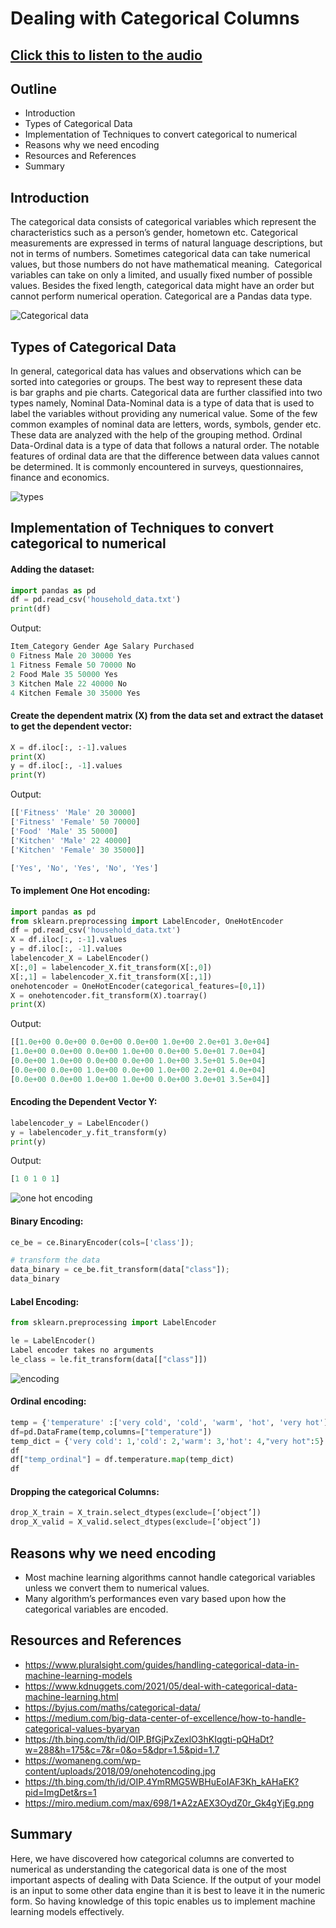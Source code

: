 # **Dealing with Categorical Columns**

## [Click this to listen to the audio](https://drive.google.com/file/d/19YjxVtM3M8kYDJ_mSDAebtC1-54UHJi_/view?usp=sharing)


## Outline
*  Introduction
*  Types of Categorical Data
*  Implementation of Techniques to convert categorical to numerical
*  Reasons why we need encoding
*  Resources and References
*  Summary

## Introduction

The categorical data consists of categorical variables which represent the characteristics such as a person’s gender, hometown etc. Categorical measurements are expressed in terms of natural language descriptions, but not in terms of numbers. Sometimes categorical data can take numerical values, but those numbers do not have mathematical meaning. 
Categorical variables can take on only a limited, and usually fixed number of possible values. Besides the fixed length, categorical data might have an order but cannot perform numerical operation. Categorical are a Pandas data type.

![Categorical data](https://th.bing.com/th/id/OIP.BfGjPxZexlO3hKIqgti-pQHaDt?w=288&h=175&c=7&r=0&o=5&dpr=1.5&pid=1.7)

## Types of Categorical Data

In general, categorical data has values and observations which can be sorted into categories or groups. The best way to represent these data is bar graphs and pie charts. Categorical data are further classified into two types namely,
Nominal Data-Nominal data is a type of data that is used to label the variables without providing any numerical value. Some of the few common examples of nominal data are letters, words, symbols, gender etc. These data are analyzed with the help of the grouping method.
Ordinal Data-Ordinal data is a type of data that follows a natural order. The notable features of ordinal data are that the difference between data values cannot be determined. It is commonly encountered in surveys, questionnaires, finance and economics.

![types](https://miro.medium.com/max/698/1*A2zAEX3OydZ0r_Gk4gYjEg.png)

## Implementation of Techniques to convert categorical to numerical

#### Adding the dataset:
```python
import pandas as pd 
df = pd.read_csv('household_data.txt') 
print(df)
```
Output:
```python
Item_Category Gender Age Salary Purchased
0 Fitness Male 20 30000 Yes
1 Fitness Female 50 70000 No
2 Food Male 35 50000 Yes
3 Kitchen Male 22 40000 No
4 Kitchen Female 30 35000 Yes
```
#### Create the dependent matrix (X) from the data set and extract the dataset to get the dependent vector:
```python
X = df.iloc[:, :-1].values
print(X)
y = df.iloc[:, -1].values
print(Y)
```
Output:
```python
[['Fitness' 'Male' 20 30000]
['Fitness' 'Female' 50 70000]
['Food' 'Male' 35 50000]
['Kitchen' 'Male' 22 40000]
['Kitchen' 'Female' 30 35000]]

['Yes', 'No', 'Yes', 'No', 'Yes']
```
#### To implement One Hot encoding:
```python
import pandas as pd 
from sklearn.preprocessing import LabelEncoder, OneHotEncoder
df = pd.read_csv('household_data.txt') 
X = df.iloc[:, :-1].values 
y = df.iloc[:, -1].values 
labelencoder_X = LabelEncoder()
X[:,0] = labelencoder_X.fit_transform(X[:,0])
X[:,1] = labelencoder_X.fit_transform(X[:,1])
onehotencoder = OneHotEncoder(categorical_features=[0,1])
X = onehotencoder.fit_transform(X).toarray()
print(X)
```
Output:
```python
[[1.0e+00 0.0e+00 0.0e+00 0.0e+00 1.0e+00 2.0e+01 3.0e+04]
[1.0e+00 0.0e+00 0.0e+00 1.0e+00 0.0e+00 5.0e+01 7.0e+04]
[0.0e+00 1.0e+00 0.0e+00 0.0e+00 1.0e+00 3.5e+01 5.0e+04]
[0.0e+00 0.0e+00 1.0e+00 0.0e+00 1.0e+00 2.2e+01 4.0e+04]
[0.0e+00 0.0e+00 1.0e+00 1.0e+00 0.0e+00 3.0e+01 3.5e+04]]
```
#### Encoding the Dependent Vector Y:
```python
labelencoder_y = LabelEncoder()
y = labelencoder_y.fit_transform(y)
print(y)
```
Output:
```python
[1 0 1 0 1]
```
![one hot encoding](https://th.bing.com/th/id/OIP.4YmRMG5WBHuEoIAF3Kh_kAHaEK?pid=ImgDet&rs=1)

#### Binary Encoding:
```python
ce_be = ce.BinaryEncoder(cols=['class']);

# transform the data
data_binary = ce_be.fit_transform(data["class"]);
data_binary
```

#### Label Encoding:
```python
from sklearn.preprocessing import LabelEncoder

le = LabelEncoder()
Label encoder takes no arguments
le_class = le.fit_transform(data[["class"]])
```
![encoding](https://womaneng.com/wp-content/uploads/2018/09/onehotencoding.jpg)

#### Ordinal encoding:
```python
temp = {'temperature' :['very cold', 'cold', 'warm', 'hot', 'very hot']}
df=pd.DataFrame(temp,columns=["temperature"])
temp_dict = {'very cold': 1,'cold': 2,'warm': 3,'hot': 4,"very hot":5}
df
df["temp_ordinal"] = df.temperature.map(temp_dict)
df
```
#### Dropping the categorical Columns:

```python
drop_X_train = X_train.select_dtypes(exclude=[‘object’])
drop_X_valid = X_valid.select_dtypes(exclude=[‘object’])
```

## Reasons why we need encoding

* Most machine learning algorithms cannot handle categorical variables unless we convert them to numerical values.
* Many algorithm’s performances even vary based upon how the categorical variables are encoded.

## Resources and References
* https://www.pluralsight.com/guides/handling-categorical-data-in-machine-learning-models
* https://www.kdnuggets.com/2021/05/deal-with-categorical-data-machine-learning.html
* https://byjus.com/maths/categorical-data/
* https://medium.com/big-data-center-of-excellence/how-to-handle-categorical-values-byaryan
* https://th.bing.com/th/id/OIP.BfGjPxZexlO3hKIqgti-pQHaDt?w=288&h=175&c=7&r=0&o=5&dpr=1.5&pid=1.7
* https://womaneng.com/wp-content/uploads/2018/09/onehotencoding.jpg
* https://th.bing.com/th/id/OIP.4YmRMG5WBHuEoIAF3Kh_kAHaEK?pid=ImgDet&rs=1
* https://miro.medium.com/max/698/1*A2zAEX3OydZ0r_Gk4gYjEg.png

## Summary

Here, we have discovered how categorical columns are converted to numerical as understanding the categorical data is one of the most important aspects of dealing with Data Science. If the output of your model is an input to some other data engine than it is best to leave it in the numeric form. So having knowledge of this topic enables us to implement machine learning models effectively.
